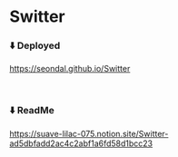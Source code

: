 # Switter

### ⬇️ Deployed
https://seondal.github.io/Switter

<br>

### ⬇️ ReadMe
https://suave-lilac-075.notion.site/Switter-ad5dbfadd2ac4c2abf1a6fd58d1bcc23
